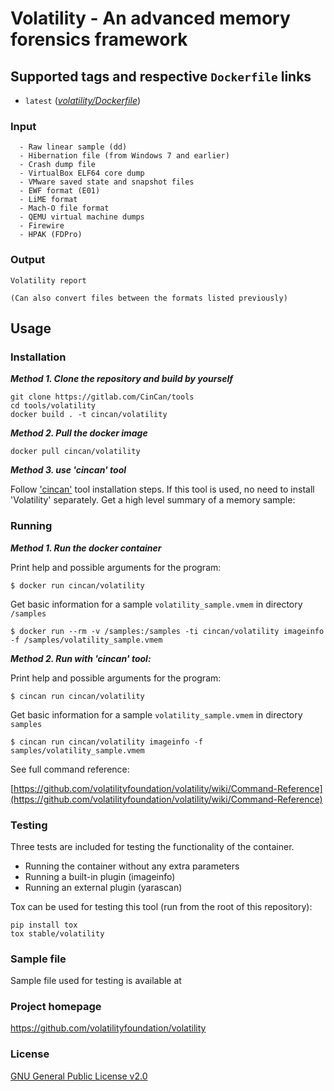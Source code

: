 # Volatility - An advanced memory forensics framework

## Supported tags and respective `Dockerfile` links

* `latest` ([*volatility/Dockerfile*](https://gitlab.com/CinCan/tools/blob/master/volatility/Dockerfile))

### Input

```
  - Raw linear sample (dd)
  - Hibernation file (from Windows 7 and earlier)
  - Crash dump file
  - VirtualBox ELF64 core dump
  - VMware saved state and snapshot files
  - EWF format (E01) 
  - LiME format
  - Mach-O file format
  - QEMU virtual machine dumps
  - Firewire 
  - HPAK (FDPro)
```

### Output

```
Volatility report
  
(Can also convert files between the formats listed previously)

```


## Usage

### Installation

__*Method 1. Clone the repository and build by yourself*__
```
git clone https://gitlab.com/CinCan/tools
cd tools/volatility
docker build . -t cincan/volatility
```

__*Method 2. Pull the docker image*__
```
docker pull cincan/volatility
```
__*Method 3. use 'cincan' tool*__

Follow ['cincan'](https://gitlab.com/CinCan/cincan-command) tool installation steps. If this tool is used, no need to install 'Volatility' separately.
Get a high level summary of a memory sample:  

### Running

__*Method 1. Run the docker container*__

Print help and possible arguments for the program:

`$ docker run cincan/volatility`

Get basic information for a sample `volatility_sample.vmem` in directory `/samples`

`$ docker run --rm -v /samples:/samples -ti cincan/volatility imageinfo -f /samples/volatility_sample.vmem`  

__*Method 2. Run with 'cincan' tool:*__

Print help and possible arguments for the program:
 
`$ cincan run cincan/volatility`

Get basic information for a sample `volatility_sample.vmem` in directory `samples`

`$ cincan run cincan/volatility imageinfo -f samples/volatility_sample.vmem`


See full command reference:


[https://github.com/volatilityfoundation/volatility/wiki/Command-Reference](https://github.com/volatilityfoundation/volatility/wiki/Command-Reference)  

### Testing

Three tests are included for testing the functionality of the container.
* Running the container without any extra parameters
* Running a built-in plugin (imageinfo)
* Running an external plugin (yarascan)

Tox can be used for testing this tool (run from the root of this repository):
```
pip install tox
tox stable/volatility
```

### Sample file

Sample file used for testing is available at

### Project homepage

https://github.com/volatilityfoundation/volatility

### License

[GNU General Public License v2.0](https://github.com/volatilityfoundation/volatility/blob/master/LICENSE.txt)